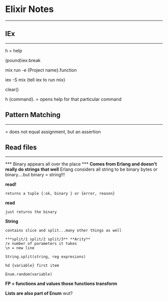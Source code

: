 # Elixir Notes
---

## IEx
---

h = help

 (pound)iex:break

mix run -e {Project name}.function

iex -S mix (tell iex to run mix)

clear()

h {command}. = opens help for that particular command

## Pattern Matching
---

= does not equal assignment, but an assertion

## Read files
---

*** Binary appears all over the place ***
**Comes from Erlang and doesn't really do strings that well**
Erlang considers all string to be binary bytes or binary....but binary = string!!!

**read!**

	returns a tuple {:ok, binary } or {error, reason}

**read**

	just returns the binary

**String**

	contains slice and split...many other things as well
	
	***split/1 split/2 split/3** **Arity**
	/x number of parameters it takes
	\n = new line
	
	String.split(string, reg expresions)
	
	hd {variable} first item
	
	Enum.random(variable)
	
**FP = functions and values those functions transform**

**Lists are also part of Enum** wut?


